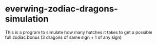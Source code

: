 # everwing-zodiac-dragons-simulation
This is a program to simulate how many hatches it takes to get a possible full zodiac bonus (3 dragons of same sign + 1 of any sign)
